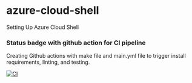 # azure-cloud-shell
Setting Up Azure Cloud Shell

### Status badge with github action for CI pipeline
Creating Github actions with make file and main.yml file to trigger install requirements, linting, and testing.

[![CI](https://github.com/toki0709/azure-cloud-shell/actions/workflows/main.yml/badge.svg)](https://github.com/toki0709/azure-cloud-shell/actions/workflows/main.yml)
